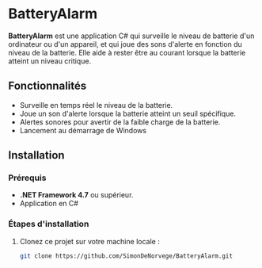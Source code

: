 # BatteryAlarm

**BatteryAlarm** est une application C# qui surveille le niveau de batterie d'un ordinateur ou d'un appareil, et qui joue des sons d'alerte en fonction du niveau de la batterie. Elle aide à rester être au courant lorsque la batterie atteint un niveau critique.

## Fonctionnalités

- Surveille en temps réel le niveau de la batterie.
- Joue un son d'alerte lorsque la batterie atteint un seuil spécifique.
- Alertes sonores pour avertir de la faible charge de la batterie.
- Lancement au démarrage de Windows

## Installation

### Prérequis

- **.NET Framework 4.7** ou supérieur.
- Application en C#

### Étapes d'installation

1. Clonez ce projet sur votre machine locale :
   ```bash
   git clone https://github.com/SimonDeNorvege/BatteryAlarm.git
